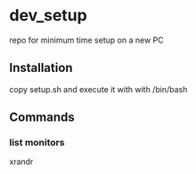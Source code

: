 # dev_setup
repo for minimum time setup on a new PC

## Installation
copy setup.sh and execute it with with /bin/bash
## Commands
### list monitors
xrandr
